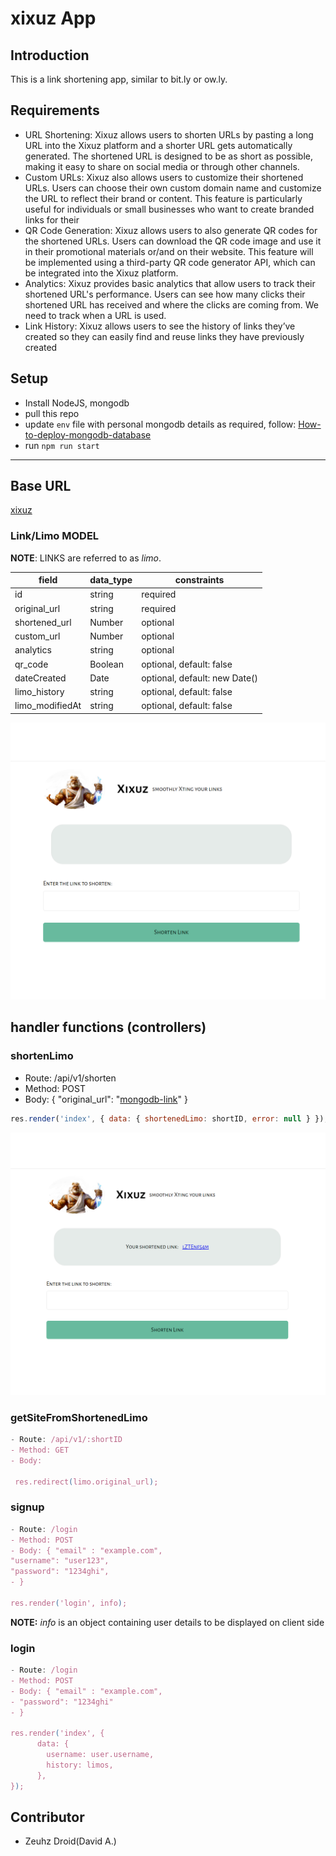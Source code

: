 # **xixuz App**

## Introduction

This is a link shortening app, similar to bit.ly or ow.ly.

## Requirements

- URL Shortening:
  Xixuz allows users to shorten URLs by pasting a long URL into the Xixuz platform and a
  shorter URL gets automatically generated. The shortened URL is designed to be as short as
  possible, making it easy to share on social media or through other channels.
- Custom URLs:
  Xixuz also allows users to customize their shortened URLs. Users can choose their own
  custom domain name and customize the URL to reflect their brand or content. This feature is
  particularly useful for individuals or small businesses who want to create branded links for their
- QR Code Generation:
  Xixuz allows users to also generate QR codes for the shortened URLs. Users can download
  the QR code image and use it in their promotional materials or/and on their website. This
  feature will be implemented using a third-party QR code generator API, which can be integrated
  into the Xixuz platform.
- Analytics:
  Xixuz provides basic analytics that allow users to track their shortened URL's performance.
  Users can see how many clicks their shortened URL has received and where the clicks are
  coming from. We need to track when a URL is used.
- Link History:
  Xixuz allows users to see the history of links they’ve created so they can easily find and reuse
  links they have previously created

## Setup

- Install NodeJS, mongodb
- pull this repo
- update `env` file with personal mongodb details as required, follow: [How-to-deploy-mongodb-database](https://www.freecodecamp.org/news/learn-mongodb-a4ce205e7739/)
- run `npm run start`

---

## Base URL

[xixuz](https://xixuz.onrender.com/)

### Link/Limo MODEL

**NOTE**: LINKS are referred to as _limo_.

| field           | data_type | constraints                   |
| --------------- | --------- | ----------------------------- |
| id              | string    | required                      |
| original_url    | string    | required                      |
| shortened_url   | Number    | optional                      |
| custom_url      | Number    | optional                      |
| analytics       | string    | optional                      |
| qr_code         | Boolean   | optional, default: false      |
| dateCreated     | Date      | optional, default: new Date() |
| limo_history    | string    | optional, default: false      |
| limo_modifiedAt | string    | optional, default: false      |

![xixuz Landing page - name request.](./public/imgs/site-image-1.png)

## handler functions (controllers)

### shortenLimo

- Route: /api/v1/shorten
- Method: POST
- Body: {
  "original_url": "[mongodb-link](https://cloud.mongodb.com/v2/)"
  }

```JavaScript
res.render('index', { data: { shortenedLimo: shortID, error: null } });
```

![xixuz return message.](./public/imgs/site-image-2.png)

### getSiteFromShortenedLimo

```JavaScript
- Route: /api/v1/:shortID
- Method: GET
- Body:

 res.redirect(limo.original_url);
```

### signup

```JavaScript
- Route: /login
- Method: POST
- Body: { "email" : "example.com",
"username": "user123",
"password": "1234ghi",
- }

res.render('login', info);
```

**NOTE:** _info_ is an object containing user details to be displayed on client side

### login

```JavaScript
- Route: /login
- Method: POST
- Body: { "email" : "example.com",
- "password": "1234ghi"
- }

res.render('index', {
      data: {
        username: user.username,
        history: limos,
      },
});
```

## Contributor

- Zeuhz Droid(David A.)

```

```
